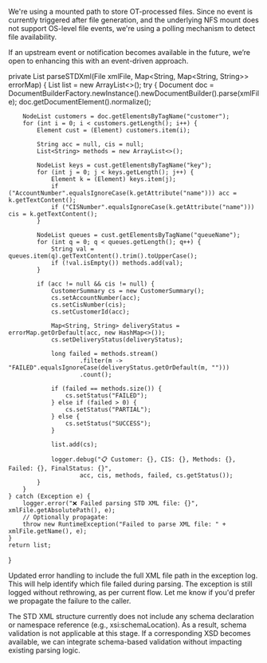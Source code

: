 We're using a mounted path to store OT-processed files. Since no event is currently triggered after file generation, and the underlying NFS mount does not support OS-level file events, we're using a polling mechanism to detect file availability.

If an upstream event or notification becomes available in the future, we’re open to enhancing this with an event-driven approach.

private List<CustomerSummary> parseSTDXml(File xmlFile, Map<String, Map<String, String>> errorMap) {
    List<CustomerSummary> list = new ArrayList<>();
    try {
        Document doc = DocumentBuilderFactory.newInstance().newDocumentBuilder().parse(xmlFile);
        doc.getDocumentElement().normalize();

        NodeList customers = doc.getElementsByTagName("customer");
        for (int i = 0; i < customers.getLength(); i++) {
            Element cust = (Element) customers.item(i);

            String acc = null, cis = null;
            List<String> methods = new ArrayList<>();

            NodeList keys = cust.getElementsByTagName("key");
            for (int j = 0; j < keys.getLength(); j++) {
                Element k = (Element) keys.item(j);
                if ("AccountNumber".equalsIgnoreCase(k.getAttribute("name"))) acc = k.getTextContent();
                if ("CISNumber".equalsIgnoreCase(k.getAttribute("name"))) cis = k.getTextContent();
            }

            NodeList queues = cust.getElementsByTagName("queueName");
            for (int q = 0; q < queues.getLength(); q++) {
                String val = queues.item(q).getTextContent().trim().toUpperCase();
                if (!val.isEmpty()) methods.add(val);
            }

            if (acc != null && cis != null) {
                CustomerSummary cs = new CustomerSummary();
                cs.setAccountNumber(acc);
                cs.setCisNumber(cis);
                cs.setCustomerId(acc);

                Map<String, String> deliveryStatus = errorMap.getOrDefault(acc, new HashMap<>());
                cs.setDeliveryStatus(deliveryStatus);

                long failed = methods.stream()
                        .filter(m -> "FAILED".equalsIgnoreCase(deliveryStatus.getOrDefault(m, "")))
                        .count();

                if (failed == methods.size()) {
                    cs.setStatus("FAILED");
                } else if (failed > 0) {
                    cs.setStatus("PARTIAL");
                } else {
                    cs.setStatus("SUCCESS");
                }

                list.add(cs);

                logger.debug("📋 Customer: {}, CIS: {}, Methods: {}, Failed: {}, FinalStatus: {}",
                        acc, cis, methods, failed, cs.getStatus());
            }
        }
    } catch (Exception e) {
        logger.error("❌ Failed parsing STD XML file: {}", xmlFile.getAbsolutePath(), e);
        // Optionally propagate:
        throw new RuntimeException("Failed to parse XML file: " + xmlFile.getName(), e);
    }
    return list;
}

Updated error handling to include the full XML file path in the exception log. This will help identify which file failed during parsing. The exception is still logged without rethrowing, as per current flow. Let me know if you'd prefer we propagate the failure to the caller.

The STD XML structure currently does not include any schema declaration or namespace reference (e.g., xsi:schemaLocation). As a result, schema validation is not applicable at this stage. If a corresponding XSD becomes available, we can integrate schema-based validation without impacting existing parsing logic.

